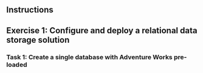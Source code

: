 ## Instructions

## Exercise 1: Configure and deploy a relational data storage solution 

### Task 1: Create a single database with Adventure Works pre-loaded
